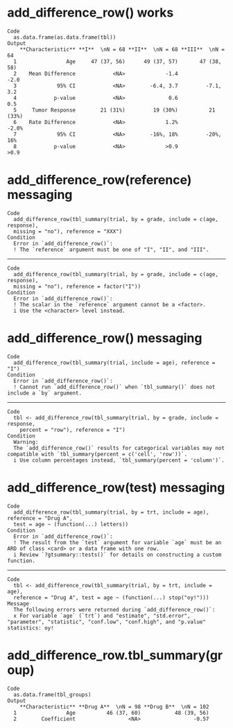 # add_difference_row() works

    Code
      as.data.frame(as.data.frame(tbl))
    Output
        **Characteristic** **I**  \nN = 68 **II**  \nN = 68 **III**  \nN = 64
      1                Age     47 (37, 56)      49 (37, 57)       47 (38, 58)
      2    Mean Difference            <NA>             -1.4              -2.0
      3             95% CI            <NA>        -6.4, 3.7         -7.1, 3.2
      4            p-value            <NA>              0.6               0.5
      5     Tumor Response        21 (31%)         19 (30%)          21 (33%)
      6    Rate Difference            <NA>             1.2%             -2.0%
      7             95% CI            <NA>        -16%, 18%         -20%, 16%
      8            p-value            <NA>             >0.9              >0.9

# add_difference_row(reference) messaging

    Code
      add_difference_row(tbl_summary(trial, by = grade, include = c(age, response),
      missing = "no"), reference = "XXX")
    Condition
      Error in `add_difference_row()`:
      ! The `reference` argument must be one of "I", "II", and "III".

---

    Code
      add_difference_row(tbl_summary(trial, by = grade, include = c(age, response),
      missing = "no"), reference = factor("I"))
    Condition
      Error in `add_difference_row()`:
      ! The scalar in the `reference` argument cannot be a <factor>.
      i Use the <character> level instead.

# add_difference_row() messaging

    Code
      add_difference_row(tbl_summary(trial, include = age), reference = "I")
    Condition
      Error in `add_difference_row()`:
      ! Cannot run `add_difference_row()` when `tbl_summary()` does not include a `by` argument.

---

    Code
      tbl <- add_difference_row(tbl_summary(trial, by = grade, include = response,
        percent = "row"), reference = "I")
    Condition
      Warning:
      The `add_difference_row()` results for categorical variables may not compatible with `tbl_summary(percent = c('cell', 'row'))`.
      i Use column percentages instead, `tbl_summary(percent = 'column')`.

# add_difference_row(test) messaging

    Code
      add_difference_row(tbl_summary(trial, by = trt, include = age), reference = "Drug A",
      test = age ~ (function(...) letters))
    Condition
      Error in `add_difference_row()`:
      ! The result from the `test` argument for variable `age` must be an ARD of class <card> or a data frame with one row.
      i Review `?gtsummary::tests()` for details on constructing a custom function.

---

    Code
      tbl <- add_difference_row(tbl_summary(trial, by = trt, include = age),
      reference = "Drug A", test = age ~ (function(...) stop("oy!")))
    Message
      The following errors were returned during `add_difference_row()`:
      x For variable `age` (`trt`) and "estimate", "std.error", "parameter", "statistic", "conf.low", "conf.high", and "p.value" statistics: oy!

# add_difference_row.tbl_summary(group)

    Code
      as.data.frame(tbl_groups)
    Output
        **Characteristic** **Drug A**  \nN = 98 **Drug B**  \nN = 102
      1                Age          46 (37, 60)           48 (39, 56)
      2        Coefficient                 <NA>                 -0.57

